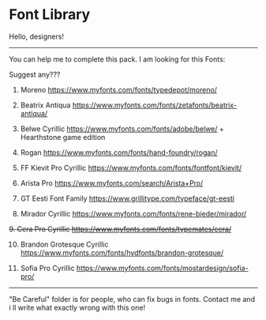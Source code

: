 # Font Library

Hello, designers! 

------------------------------------------------------------------------------------------------------------------------
You can help me to complete this pack.
I am looking for this Fonts:

Suggest any???

1. Moreno						https://www.myfonts.com/fonts/typedepot/moreno/

2. Beatrix Antiqua				https://www.myfonts.com/fonts/zetafonts/beatrix-antiqua/

3. Belwe Cyrillic				https://www.myfonts.com/fonts/adobe/belwe/ + Hearthstone game edition 

4. Rogan						https://www.myfonts.com/fonts/hand-foundry/rogan/

5. FF Kievit Pro Cyrillic		https://www.myfonts.com/fonts/fontfont/kievit/	

6. Arista Pro					https://www.myfonts.com/search/Arista+Pro/

7. GT Eesti Font Family			https://www.grillitype.com/typeface/gt-eesti

8. Mirador Cyrillic				https://www.myfonts.com/fonts/rene-bieder/mirador/

<del> 9. Cera Pro	Cyrillic		https://www.myfonts.com/fonts/typemates/cera/ </del>

10. Brandon Grotesque Cyrillic	https://www.myfonts.com/fonts/hvdfonts/brandon-grotesque/

11. Sofia Pro Cyrillic			https://www.myfonts.com/fonts/mostardesign/sofia-pro/
	
------------------------------------------------------------------------------------------------------------------------

"Be Careful" folder is for people, who can fix bugs in fonts. Contact me and i ll write what exactly wrong with this one!